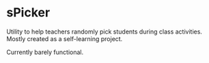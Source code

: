 # sPicker
Utility to help teachers randomly pick students during class activities. Mostly created as a self-learning project.

Currently barely functional.
